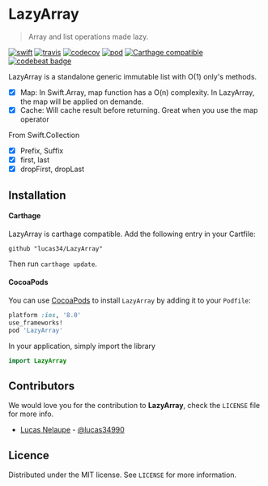 # LazyArray
> Array and list operations made lazy.

[![swift](https://img.shields.io/badge/Swift-3.0-orange.svg?style=flat)](https://swift.org)
[![travis](https://travis-ci.org/lucas34/LazyArray.svg?branch=master)](https://travis-ci.org/lucas34/LazyArray)
[![codecov](https://codecov.io/gh/lucas34/LazyArray/branch/master/graph/badge.svg)](https://codecov.io/gh/lucas34/LazyArray)
[![pod](https://img.shields.io/cocoapods/v/LazyArray.svg?style=flat)](https://cocoapods.org/pods/LazyArray)
[![Carthage compatible](https://img.shields.io/badge/Carthage-compatible-4BC51D.svg?style=flat)](https://github.com/Carthage/Carthage)
[![codebeat badge](https://codebeat.co/badges/29c646b0-6cea-46c3-955a-6d12a07da64f)](https://codebeat.co/projects/github-com-lucas34-lazyarray-master)

LazyArray is a standalone generic immutable list with O(1) only's methods.

- [x] Map: In Swift.Array, map function has a O(n) complexity. In LazyArray, the map will be applied on demande. 
- [x] Cache: Will cache result before returning. Great when you use the map operator

From Swift.Collection
- [x] Prefix, Suffix
- [x] first, last
- [x] dropFirst, dropLast

## Installation

#### Carthage
LazyArray is carthage compatible. Add the following entry in your Cartfile:

```
github "lucas34/LazyArray"
```

Then run `carthage update`.

#### CocoaPods
You can use [CocoaPods](https://cocoapods.org/pods/LazyArray) to install `LazyArray` by adding it to your `Podfile`:

```ruby
platform :ios, '8.0'
use_frameworks!
pod 'LazyArray'
```

In your application, simply import the library

``` swift
import LazyArray
```

## Contributors

We would love you for the contribution to **LazyArray**, check the ``LICENSE`` file for more info.

* [Lucas Nelaupe](http://www.lucas-nelaupe.fr/) - [@lucas34990](https://twitter.com/lucas34990)

## Licence

Distributed under the MIT license. See ``LICENSE`` for more information.
